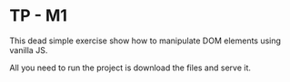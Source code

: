 # TP - M1

This dead simple exercise show how to manipulate DOM elements using vanilla JS.

All you need to run the project is download the files and serve it.
